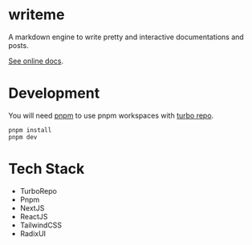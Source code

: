# writeme

A markdown engine to write pretty and interactive documentations and posts.

[See online docs](https://writeme.vercel.app/).

# Development

You will need [pnpm](https://pnpm.io/) to use pnpm workspaces with [turbo repo](https://turbo.build/repo).

```shell
pnpm install
pnpm dev
```

# Tech Stack

- TurboRepo
- Pnpm
- NextJS
- ReactJS
- TailwindCSS
- RadixUI
